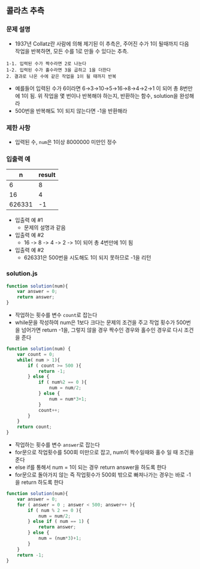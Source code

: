 ## 콜라츠 추측

### 문제 설명
- 1937년 Collatz란 사람에 의해 제기된 이 추측은, 주어진 수가 1이 될때까지 다음 작업을 반복하면, 모든 수를 1로 만들 수 있다는 추측.
```
1-1. 입력된 수가 짝수라면 2로 나눈다
1-2. 입력된 수가 홀수라면 3을 곱하고 1을 더한다
2. 결과로 나온 수에 같은 작업을 1이 될 때까지 반복
```
- 예를들어 입력된 수가 6이라면 6→3→10→5→16→8→4→2→1 이 되어 총 8번만에 1이 됨. 위 작업을 몇 번이나 반복해야 하는지, 반환하는 함수, solution을 완성해라
- 500번을 반복해도 1이 되지 않는다면 -1을 반환해라

### 제한 사항
- 입력된 수, `num`은 1이상 8000000 미만인 정수

### 입출력 예
n|result
|-----|--------|
6|8
16|4
626331|-1
- 입출력 예 #1
    - 문제의 설명과 같음
- 입출력 예 #2
    - 16 -> 8 -> 4 -> 2 -> 1이 되어 총 4번만에 1이 됨
- 입출력 예 #2
    - 626331은 500번을 시도해도 1이 되지 못하므로 -1을 리턴

### solution.js
```javascript
function solution(num){
    var answer = 0;
    return answer;
}
```
- 작업하는 횟수를 변수 `count`로 잡는다
- while문을 작성하여 num은 1보다 크다는 문제의 조건을 주고 작업 횟수가 500번을 넘어가면 return -1을, 그렇지 않을 경우 짝수인 경우와 홀수인 경우로 다시 조건을 준다

```javascript
function solution(num) {
    var count = 0;
    while( num > 1){
        if ( count >= 500 ){
            return -1;
        } else {
            if ( num%2 == 0 ){
                num = num/2;
            } else {
                num = num*3+1;
            }
            count++;
        }
    }
    return count;
}
```
- 작업하는 횟수를 변수 `answer`로 잡는다
- for문으로 작업횟수를 500회 미만으로 잡고, num이 짝수일때와 홀수 일 때 조건을 준다
- else if를 통해서 num = 1이 되는 경우 return answer을 하도록 한다
- for문으로 돌아가지 않는 즉 작업횟수가 500회 밖으로 빠져나가는 경우는 바로 -1을 return 하도록 한다

```javascript
function solution(num){
    var answer = 0;
    for ( answer = 0 ; answer < 500; answer++ ){
        if ( num % 2 == 0 ){
            num = num/2;
        } else if ( num == 1) {
            return answer;
        } else {
            num = (num*3)+1;
        }
    }
    return -1;
}
```